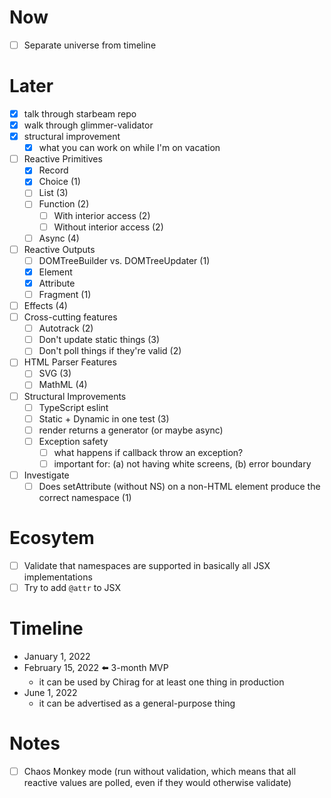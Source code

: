 # Now

- [ ] Separate universe from timeline

# Later

- [x] talk through starbeam repo
- [x] walk through glimmer-validator
- [x] structural improvement
  - [x] what you can work on while I'm on vacation
- [ ] Reactive Primitives
  - [x] Record
  - [x] Choice (1)
  - [ ] List (3)
  - [ ] Function (2)
    - [ ] With interior access (2)
    - [ ] Without interior access (2)
  - [ ] Async (4)
- [ ] Reactive Outputs
  - [ ] DOMTreeBuilder vs. DOMTreeUpdater (1)
  - [x] Element
  - [x] Attribute
  - [ ] Fragment (1)
- [ ] Effects (4)
- [ ] Cross-cutting features
  - [ ] Autotrack (2)
  - [ ] Don't update static things (3)
  - [ ] Don't poll things if they're valid (2)
- [ ] HTML Parser Features
  - [ ] SVG (3)
  - [ ] MathML (4)
- [ ] Structural Improvements
  - [ ] TypeScript eslint
  - [ ] Static + Dynamic in one test (3)
  - [ ] render returns a generator (or maybe async)
  - [ ] Exception safety
    - [ ] what happens if callback throw an exception?
    - [ ] important for: (a) not having white screens, (b) error boundary
- [ ] Investigate
  - [ ] Does setAttribute (without NS) on a non-HTML element produce the correct namespace (1)

# Ecosytem

- [ ] Validate that namespaces are supported in basically all JSX implementations
- [ ] Try to add `@attr` to JSX

# Timeline

- January 1, 2022
- February 15, 2022 ⬅️ 3-month MVP
  - it can be used by Chirag for at least one thing in production
- June 1, 2022
  - it can be advertised as a general-purpose thing

# Notes

- [ ] Chaos Monkey mode (run without validation, which means that all reactive
      values are polled, even if they would otherwise validate)
